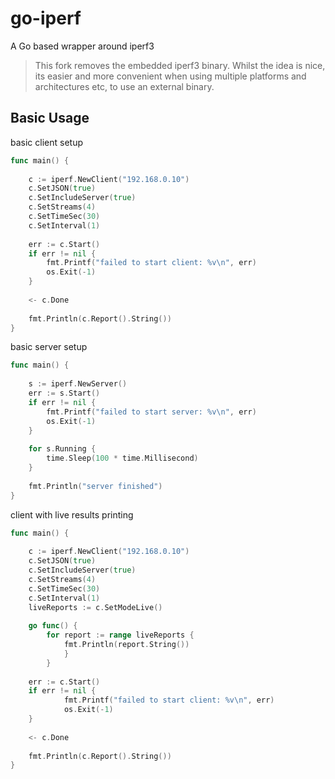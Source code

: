 # go-iperf
A Go based wrapper around iperf3

> This fork removes the embedded iperf3 binary. Whilst the idea is nice, its
> easier and more convenient when using multiple platforms and architectures
> etc, to use an external binary.

## Basic Usage

basic client setup
```go
func main() {
	
	c := iperf.NewClient("192.168.0.10")
	c.SetJSON(true)
	c.SetIncludeServer(true)
	c.SetStreams(4)
	c.SetTimeSec(30)
	c.SetInterval(1)
	
	err := c.Start()
	if err != nil {
        fmt.Printf("failed to start client: %v\n", err)
        os.Exit(-1)
	}
	
	<- c.Done
	
	fmt.Println(c.Report().String())
}
```

basic server setup
```go
func main() {
	
	s := iperf.NewServer()
	err := s.Start()
	if err != nil {
        fmt.Printf("failed to start server: %v\n", err)
        os.Exit(-1)
    }
    
    for s.Running {
    	time.Sleep(100 * time.Millisecond)
    }
    
    fmt.Println("server finished")
}
```

client with live results printing
```go
func main() {
	
	c := iperf.NewClient("192.168.0.10")
	c.SetJSON(true)
	c.SetIncludeServer(true)
	c.SetStreams(4)
	c.SetTimeSec(30)
	c.SetInterval(1)
	liveReports := c.SetModeLive()
	
	go func() {
	    for report := range liveReports {
	        fmt.Println(report.String())	
            }   	
        }   
	
	err := c.Start()
	if err != nil {
            fmt.Printf("failed to start client: %v\n", err)
            os.Exit(-1)
	}
	
	<- c.Done
	
	fmt.Println(c.Report().String())
}
```
